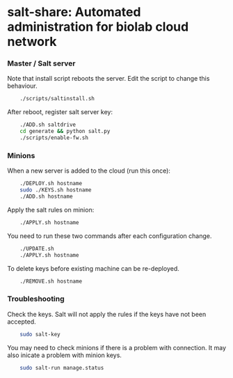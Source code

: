 # salt-share: Automated administration for biolab cloud network


### Master / Salt server ###

Note that install script reboots the server. Edit the script to change this behaviour.

```sh
    ./scripts/saltinstall.sh
```

After reboot, register salt server key:

```sh
    ./ADD.sh saltdrive
    cd generate && python salt.py
    ./scripts/enable-fw.sh
```
### Minions ###

When a new server is added to the cloud (run this once):

```sh
    ./DEPLOY.sh hostname
    sudo ./KEYS.sh hostname
    ./ADD.sh hostname
```
Apply the salt rules on minion:

```sh
    ./APPLY.sh hostname
```

You need to run these two commands after each configuration change.

```sh
    ./UPDATE.sh
    ./APPLY.sh hostname
```

To delete keys before existing machine can be re-deployed.

```sh
    ./REMOVE.sh hostname
```

### Troubleshooting ###

Check the keys. Salt will not apply the rules if the keys have not been accepted.

```sh
    sudo salt-key
```

You may need to check minions if there is a problem with connection. It may also inicate a problem with minion keys. 

```sh
    sudo salt-run manage.status 
```
